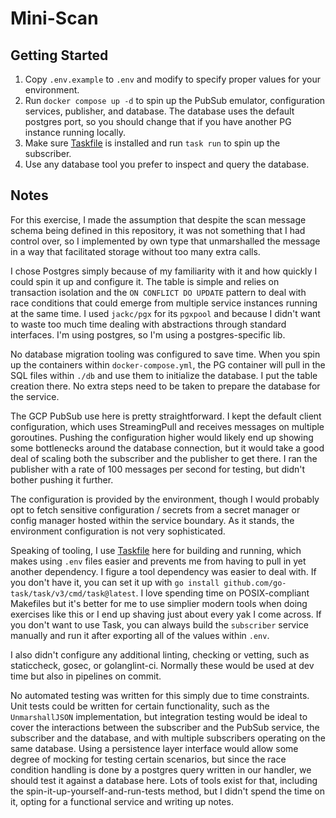 # Mini-Scan

## Getting Started
1. Copy `.env.example` to `.env` and modify to specify proper values for your environment.
2. Run `docker compose up -d` to spin up the PubSub emulator, configuration services, publisher, and database. The database uses the default postgres port, so you should change that if you have another PG instance running locally.
3. Make sure [Taskfile](https://taskfile.dev/) is installed and run `task run` to spin up the subscriber.
4. Use any database tool you prefer to inspect and query the database.

## Notes
For this exercise, I made the assumption that despite the scan message schema being defined in this repository, it was not something that I had control over, so I implemented by own type that unmarshalled the message in a way that facilitated storage without too many extra calls.

I chose Postgres simply because of my familiarity with it and how quickly I could spin it up and configure it. The table is simple and relies on transaction isolation and the `ON CONFLICT DO UPDATE` pattern to deal with race conditions that could emerge from multiple service instances running at the same time. I used `jackc/pgx` for its `pgxpool` and because I didn't want to waste too much time dealing with abstractions through standard interfaces. I'm using postgres, so I'm using a postgres-specific lib.

No database migration tooling was configured to save time. When you spin up the containers within `docker-compose.yml`, the PG container will pull in the SQL files within `./db` and use them to initialize the database. I put the table creation there. No extra steps need to be taken to prepare the database for the service.

The GCP PubSub use here is pretty straightforward. I kept the default client configuration, which uses StreamingPull and receives messages on multiple goroutines. Pushing the configuration higher would likely end up showing some bottlenecks around the database connection, but it would take a good deal of scaling both the subscriber and the publisher to get there. I ran the publisher with a rate of 100 messages per second for testing, but didn't bother pushing it further.

The configuration is provided by the environment, though I would probably opt to fetch sensitive configuration / secrets from a secret manager or config manager hosted within the service boundary. As it stands, the environment configuration is not very sophisticated.

Speaking of tooling, I use [Taskfile](https://taskfile.dev/) here for building and running, which makes using `.env` files easier and prevents me from having to pull in yet another dependency. I figure a tool dependency was easier to deal with. If you don't have it, you can set it up with `go install github.com/go-task/task/v3/cmd/task@latest`. I love spending time on POSIX-compliant Makefiles but it's better for me to use simplier modern tools when doing exercises like this or I end up shaving just about every yak I come across. If you don't want to use Task, you can always build the `subscriber` service manually and run it after exporting all of the values within `.env`.

I also didn't configure any additional linting, checking or vetting, such as staticcheck, gosec, or golanglint-ci. Normally these would be used at dev time but also in pipelines on commit.

No automated testing was written for this simply due to time constraints. Unit tests could be written for certain functionality, such as the `UnmarshallJSON` implementation, but integration testing would be ideal to cover the interactions between the subscriber and the PubSub service, the subscriber and the database, and with multiple subscribers operating on the same database. Using a persistence layer interface would allow some degree of mocking for testing certain scenarios, but since the race condition handling is done by a postgres query written in our handler, we should test it against a database here. Lots of tools exist for that, including the spin-it-up-yourself-and-run-tests method, but I didn't spend the time on it, opting for a functional service and writing up notes.

